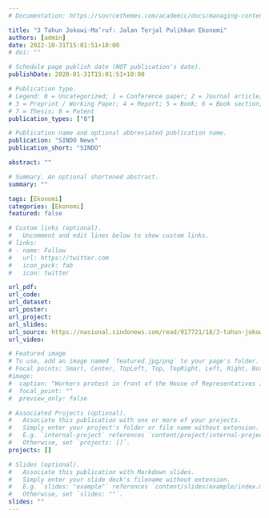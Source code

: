 ```yaml
---
# Documentation: https://sourcethemes.com/academic/docs/managing-content/

title: "3 Tahun Jokowi-Ma’ruf: Jalan Terjal Pulihkan Ekonomi"
authors: [admin]
date: 2022-10-31T15:01:51+10:00
# doi: ""

# Schedule page publish date (NOT publication's date).
publishDate: 2020-01-31T15:01:51+10:00

# Publication type.
# Legend: 0 = Uncategorized; 1 = Conference paper; 2 = Journal article;
# 3 = Preprint / Working Paper; 4 = Report; 5 = Book; 6 = Book section;
# 7 = Thesis; 8 = Patent
publication_types: ["8"]

# Publication name and optional abbreviated publication name.
publication: "SINDO News"
publication_short: "SINDO"

abstract: ""

# Summary. An optional shortened abstract.
summary: ""

tags: [Ekonomi]
categories: [Ekonomi]
featured: false

# Custom links (optional).
#   Uncomment and edit lines below to show custom links.
# links:
# - name: Follow
#   url: https://twitter.com
#   icon_pack: fab
#   icon: twitter

url_pdf:
url_code:
url_dataset:
url_poster:
url_project:
url_slides:
url_source: https://nasional.sindonews.com/read/917721/18/3-tahun-jokowi-maruf-jalan-terjal-pulihkan-ekonomi-1666242630
url_video:

# Featured image
# To use, add an image named `featured.jpg/png` to your page's folder. 
# Focal points: Smart, Center, TopLeft, Top, TopRight, Left, Right, BottomLeft, Bottom, BottomRight.
#image:
#  caption: "Workers protest in front of the House of Representatives in Central Jakarta against the proposed omnibus bill on job #creation on Jan13. (JP/Seto Wardhana)"
#  focal_point: ""
#  preview_only: false

# Associated Projects (optional).
#   Associate this publication with one or more of your projects.
#   Simply enter your project's folder or file name without extension.
#   E.g. `internal-project` references `content/project/internal-project/index.md`.
#   Otherwise, set `projects: []`.
projects: []

# Slides (optional).
#   Associate this publication with Markdown slides.
#   Simply enter your slide deck's filename without extension.
#   E.g. `slides: "example"` references `content/slides/example/index.md`.
#   Otherwise, set `slides: ""`.
slides: ""
---
```

